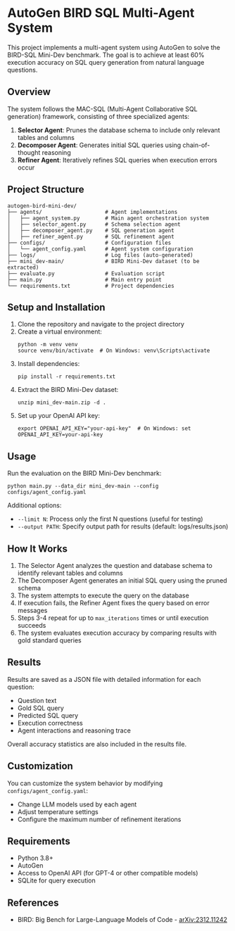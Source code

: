 # AutoGen BIRD SQL Multi-Agent System

This project implements a multi-agent system using AutoGen to solve the BIRD-SQL Mini-Dev benchmark. The goal is to achieve at least 60% execution accuracy on SQL query generation from natural language questions.

## Overview

The system follows the MAC-SQL (Multi-Agent Collaborative SQL generation) framework, consisting of three specialized agents:

1. **Selector Agent**: Prunes the database schema to include only relevant tables and columns
2. **Decomposer Agent**: Generates initial SQL queries using chain-of-thought reasoning
3. **Refiner Agent**: Iteratively refines SQL queries when execution errors occur

## Project Structure

```
autogen-bird-mini-dev/
├── agents/                    # Agent implementations
│   ├── agent_system.py        # Main agent orchestration system
│   ├── selector_agent.py      # Schema selection agent
│   ├── decomposer_agent.py    # SQL generation agent
│   ├── refiner_agent.py       # SQL refinement agent
├── configs/                   # Configuration files
│   └── agent_config.yaml      # Agent system configuration
├── logs/                      # Log files (auto-generated)
├── mini_dev-main/             # BIRD Mini-Dev dataset (to be extracted)
├── evaluate.py                # Evaluation script
├── main.py                    # Main entry point
└── requirements.txt           # Project dependencies
```

## Setup and Installation

1. Clone the repository and navigate to the project directory
2. Create a virtual environment:
   ```
   python -m venv venv
   source venv/bin/activate  # On Windows: venv\Scripts\activate
   ```
3. Install dependencies:
   ```
   pip install -r requirements.txt
   ```
4. Extract the BIRD Mini-Dev dataset:
   ```
   unzip mini_dev-main.zip -d .
   ```
5. Set up your OpenAI API key:
   ```
   export OPENAI_API_KEY="your-api-key"  # On Windows: set OPENAI_API_KEY=your-api-key
   ```

## Usage

Run the evaluation on the BIRD Mini-Dev benchmark:

```
python main.py --data_dir mini_dev-main --config configs/agent_config.yaml
```

Additional options:
- `--limit N`: Process only the first N questions (useful for testing)
- `--output PATH`: Specify output path for results (default: logs/results.json)

## How It Works

1. The Selector Agent analyzes the question and database schema to identify relevant tables and columns
2. The Decomposer Agent generates an initial SQL query using the pruned schema
3. The system attempts to execute the query on the database
4. If execution fails, the Refiner Agent fixes the query based on error messages
5. Steps 3-4 repeat for up to `max_iterations` times or until execution succeeds
6. The system evaluates execution accuracy by comparing results with gold standard queries

## Results

Results are saved as a JSON file with detailed information for each question:
- Question text
- Gold SQL query
- Predicted SQL query
- Execution correctness
- Agent interactions and reasoning trace

Overall accuracy statistics are also included in the results file.

## Customization

You can customize the system behavior by modifying `configs/agent_config.yaml`:
- Change LLM models used by each agent
- Adjust temperature settings
- Configure the maximum number of refinement iterations

## Requirements

- Python 3.8+
- AutoGen
- Access to OpenAI API (for GPT-4 or other compatible models)
- SQLite for query execution

## References

- BIRD: Big Bench for Large-Language Models of Code - [arXiv:2312.11242](https://arxiv.org/abs/2312.11242)